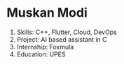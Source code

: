 # Muskan Modi
1. Skills: C++, Flutter, Cloud, DevOps
2. Project: AI based assistant in C
3. Internship: Foxmula
4. Education: UPES
